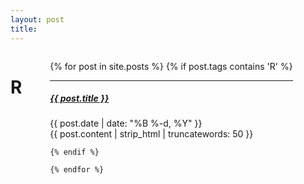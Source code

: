 ```yaml
---
layout: post
title: 
---
```


<div class="twelve columns"> 
 <h1 class="content-listing-header sans">R</h1>
  
  <ul class="content">
    {% for post in site.posts %}
    {% if post.tags contains 'R' %}
        <hr class="slender">
        <a href="{{ post.url }}"><h5 class="contrast">{{ post.title }}</h5></a>
        <span class="smaller">{{ post.date | date: "%B %-d, %Y" }}</span>  <br/>
   {{ post.content | strip_html | truncatewords: 50 }}
    
    {% endif %}

    {% endfor %}
  </ul></div>

